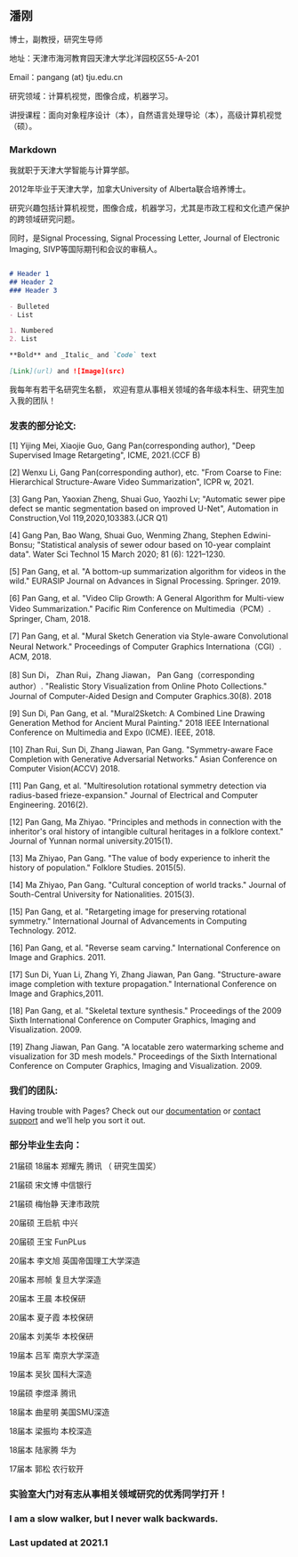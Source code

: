 ## 潘刚

博士，副教授，研究生导师

地址：天津市海河教育园天津大学北洋园校区55-A-201

Email：pangang (at) tju.edu.cn

研究领域：计算机视觉，图像合成，机器学习。

讲授课程：面向对象程序设计（本），自然语言处理导论（本），高级计算机视觉（硕）。

### Markdown

我就职于天津大学智能与计算学部。

2012年毕业于天津大学，加拿大University of Alberta联合培养博士。

研究兴趣包括计算机视觉，图像合成，机器学习，尤其是市政工程和文化遗产保护的跨领域研究问题。

同时，是Signal Processing, Signal Processing Letter, Journal of Electronic Imaging, SIVP等国际期刊和会议的审稿人。

```markdown

# Header 1
## Header 2
### Header 3

- Bulleted
- List

1. Numbered
2. List

**Bold** and _Italic_ and `Code` text

[Link](url) and ![Image](src)
```

我每年有若干名研究生名额，
欢迎有意从事相关领域的各年级本科生、研究生加入我的团队！

### 发表的部分论文:
[1] Yijing Mei, Xiaojie Guo, Gang Pan(corresponding author), "Deep Supervised Image Retargeting", ICME, 2021.(CCF B)

[2] Wenxu Li, Gang Pan(corresponding author), etc. "From Coarse to Fine: Hierarchical Structure-Aware Video Summarization", ICPR w, 2021.

[3] Gang Pan, Yaoxian Zheng, Shuai Guo, Yaozhi Lv; "Automatic sewer pipe defect se mantic segmentation based on improved U-Net", Automation in Construction,Vol 119,2020,103383.(JCR Q1)

[4] Gang Pan, Bao Wang, Shuai Guo, Wenming Zhang, Stephen Edwini-Bonsu; "Statistical analysis of sewer odour based on 10-year complaint data". Water Sci Technol 15 March 2020; 81 (6): 1221–1230. 

[5] Pan Gang, et al. "A bottom-up summarization algorithm for videos in the wild." EURASIP Journal on Advances in Signal Processing. Springer. 2019.

[6] Pan Gang, et al. "Video Clip Growth: A General Algorithm for Multi-view Video Summarization." Pacific Rim Conference on Multimedia（PCM）. Springer, Cham, 2018.

[7] Pan Gang, et al. "Mural Sketch Generation via Style-aware Convolutional Neural Network." Proceedings of Computer Graphics Internationa（CGI）. ACM, 2018.

[8] Sun Di， Zhan Rui，Zhang Jiawan， Pan Gang（corresponding author）. "Realistic Story Visualization from Online Photo Collections." Journal of Computer-Aided Design and Computer Graphics.30(8). 2018

[9] Sun Di, Pan Gang, et al. "Mural2Sketch: A Combined Line Drawing Generation Method for Ancient Mural Painting." 2018 IEEE International Conference on Multimedia and Expo (ICME). IEEE, 2018.

[10] Zhan Rui, Sun Di, Zhang Jiawan, Pan Gang. "Symmetry-aware Face Completion with Generative Adversarial Networks." Asian Conference on Computer Vision(ACCV) 2018.

[11] Pan Gang, et al. "Multiresolution rotational symmetry detection via radius-based frieze-expansion." Journal of Electrical and Computer Engineering. 2016(2).

[12] Pan Gang, Ma Zhiyao. "Principles and methods in connection with the inheritor's oral history of intangible cultural heritages in a folklore context." Journal of Yunnan normal university.2015(1).

[13] Ma Zhiyao, Pan Gang. "The value of body experience to inherit the history of population." Folklore Studies. 2015(5).

[14] Ma Zhiyao, Pan Gang. "Cultural conception of world tracks." Journal of South-Central University for Nationalities. 2015(3).

[15] Pan Gang, et al. "Retargeting image for preserving rotational symmetry." International Journal of Advancements in Computing Technology. 2012.

[16] Pan Gang, et al. "Reverse seam carving." International Conference on Image and Graphics. 2011.

[17] Sun Di, Yuan Li, Zhang Yi, Zhang Jiawan, Pan Gang. "Structure-aware image completion with texture propagation."  International Conference on Image and Graphics,2011.

[18] Pan Gang, et al. "Skeletal texture synthesis." Proceedings of the 2009 Sixth International Conference on Computer Graphics, Imaging and Visualization. 2009.

[19] Zhang Jiawan, Pan Gang. "A locatable zero watermarking scheme and visualization for 3D mesh models." Proceedings of the Sixth International Conference on Computer Graphics, Imaging and Visualization. 2009.


### 我们的团队:

Having trouble with Pages? Check out our [documentation](https://docs.github.com/categories/github-pages-basics/) or [contact support](https://support.github.com/contact) and we’ll help you sort it out.

### 部分毕业生去向：

21届硕 18届本 郑耀先 腾讯 （ 研究生国奖）         

21届硕 宋文博 中信银行

21届硕 梅怡静 天津市政院

20届硕 王启航 中兴

20届硕 王宝 FunPLus

20届本 李文旭 英国帝国理工大学深造

20届本 邢帧 复旦大学深造

20届本 王晨 本校保研

20届本 夏子霞 本校保研

20届本 刘美华 本校保研

19届本 吕军 南京大学深造

19届本 吴狄 国科大深造

19届硕 李煜泽 腾讯

18届本 曲星明 美国SMU深造

18届本 梁振均 本校深造

18届本 陆家腾 华为

17届本 郭松 农行软开

### 实验室大门对有志从事相关领域研究的优秀同学打开！

### I am a slow walker, but I never walk backwards.

### Last updated at 2021.1
